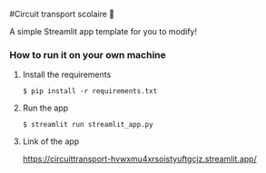 #Circuit transport scolaire 🚌

A simple Streamlit app template for you to modify!



### How to run it on your own machine

1. Install the requirements

   ```
   $ pip install -r requirements.txt
   ```

2. Run the app

   ```
   $ streamlit run streamlit_app.py
   ```
3. Link of the app

   https://circuittransport-hvwxmu4xrsoistyuftgcjz.streamlit.app/
   ```
